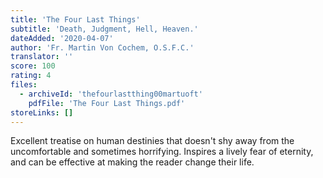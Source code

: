 ```yaml
---
title: 'The Four Last Things'
subtitle: 'Death, Judgment, Hell, Heaven.'
dateAdded: '2020-04-07'
author: 'Fr. Martin Von Cochem, O.S.F.C.'
translator: ''
score: 100
rating: 4
files:
  - archiveId: 'thefourlastthing00martuoft'
    pdfFile: 'The Four Last Things.pdf'
storeLinks: []
---
```


Excellent treatise on human destinies that doesn't shy away from the uncomfortable and sometimes horrifying. Inspires a lively fear of eternity, and can be effective at making the reader change their life.
